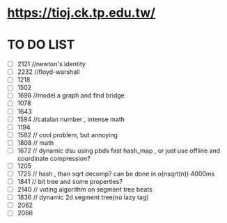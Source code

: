 # https://tioj.ck.tp.edu.tw/

# TO DO LIST
- [ ] 2121 //newton's identity
- [ ] 2232 //floyd-warshall
- [ ] 1218
- [ ] 1502
- [ ] 1698 //model a graph and find bridge
- [ ] 1078
- [ ] 1643
- [ ] 1594 //catalan number , intense math
- [ ] 1194
- [ ] 1582 // cool problem, but annoying
- [ ] 1808 // math
- [ ] 1672 // dynamic dsu using pbds fast hash_map , or just use offline and coordinate compression?
- [ ] 1205
- [ ] 1725 // hash , than sqrt decomp? can be done in o(nsqrt(n)) 4000ms
- [ ] 1841 // bit tree and some properties?
- [ ] 2140 // voting algorithm on segment tree beats
- [ ] 1836 // dynamic 2d segment tree(no lazy tag)
- [ ] 2062
- [ ] 2066
